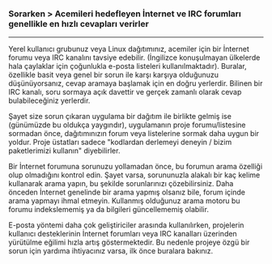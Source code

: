 ### Sorarken > Acemileri hedefleyen İnternet ve IRC forumları genellikle en hızlı cevapları verirler
---

Yerel kullanıcı grubunuz veya Linux dağıtımınız, acemiler için bir İnternet forumu veya IRC kanalını tavsiye edebilir. (İngilizce konuşulmayan ülkelerde hala çaylaklar için çoğunlukla e-posta listeleri kullanılmaktadır). Buralar, özellikle basit veya genel bir sorun ile karşı karşıya olduğunuzu düşünüyorsanız, cevap aramaya başlamak için en doğru yerlerdir. Bilinen bir IRC kanalı, soru sormaya açık davettir ve gerçek zamanlı olarak cevap bulabileceğiniz yerlerdir.

Şayet size sorun çıkaran uygulama bir dağıtım ile birlikte gelmiş ise (günümüzde bu oldukça yaygındır), uygulamanın proje forumu/listesine sormadan önce, dağıtımınızın forum veya listelerine sormak daha uygun bir yoldur. Proje üstatları sadece "kodlardan derlemeyi deneyin / bizim paketlerimizi kullanın" diyebilirler.

Bir İnternet forumuna sorunuzu yollamadan önce, bu forumun arama özelliği olup olmadığını kontrol edin. Şayet varsa, sorununuzla alakalı bir kaç kelime kullanarak arama yapın, bu şekilde sorunlarınızı çözebilirsiniz. Daha önceden İnternet genelinde bir arama yapmış olsanız bile, forum içinde arama yapmayı ihmal etmeyin. Kullanmış olduğunuz arama motoru bu forumu indekslememiş ya da bilgileri güncellememiş olabilir.

E-posta yöntemi daha çok geliştiriciler arasında kullanılırken, projelerin kullanıcı desteklerinin İnternet forumları veya IRC kanalları üzerinden yürütülme eğilimi hızla artış göstermektedir. Bu nedenle projeye özgü bir sorun için yardıma ihtiyacınız varsa, ilk önce buralara bakınız.